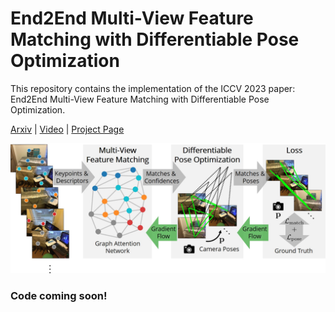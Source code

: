 # End2End Multi-View Feature Matching with Differentiable Pose Optimization
This repository contains the implementation of the ICCV 2023 paper: End2End Multi-View Feature Matching with Differentiable Pose Optimization.

[Arxiv](https://arxiv.org/abs/2205.01694) | [Video](https://www.youtube.com/watch?v=uuLb6GfM9Cg) | [Project Page](https://barbararoessle.github.io/e2e_multi_view_matching/)

![](docs/static/images/pipeline.jpg)

### Code coming soon!